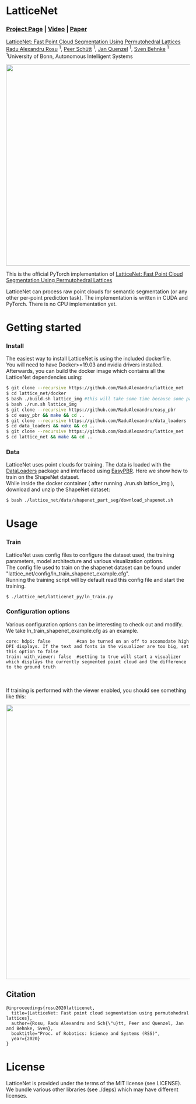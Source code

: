 # LatticeNet 

### [Project Page](https://www.ais.uni-bonn.de/videos/RSS_2020_Rosu/) | [Video](https://www.youtube.com/watch?v=503Z5Vw9a90) | [Paper](https://www.ais.uni-bonn.de/videos/RSS_2020_Rosu/RSS_2020_Rosu.pdf)

[LatticeNet: Fast Point Cloud Segmentation Using Permutohedral Lattices](https://www.ais.uni-bonn.de/videos/RSS_2020_Rosu/)  
 [Radu Alexandru Rosu](https://radualexandru.github.io/) <sup>1</sup>,
 [Peer Sch&uuml;tt]() <sup>1</sup>,
 [Jan Quenzel](https://www.ais.uni-bonn.de/%7Ejquenzel/) <sup>1</sup>,
 [Sven Behnke](https://www.ais.uni-bonn.de/behnke/) <sup>1</sup>
 <br>
 <sup>1</sup>University of Bonn, Autonomous Intelligent Systems
   

<p align="middle">
  <img src="imgs/teaser.png" width="550" />
</p>

This is the official PyTorch implementation of [LatticeNet: Fast Point Cloud Segmentation Using Permutohedral Lattices](http://www.ais.uni-bonn.de/videos/RSS_2020_Rosu/) 

LatticeNet can process raw point clouds for semantic segmentation (or any other per-point prediction task). The implementation is written in CUDA and PyTorch. There is no CPU implementation yet.

# Getting started 

### Install

The easiest way to install LatticeNet is using the included dockerfile. <br/>
You will need to have Docker>=19.03 and nvidia drivers installed. <br/>
Afterwards, you can build the docker image which contains all the LatticeNet dependencies using: 

```sh
$ git clone --recursive https://github.com/RaduAlexandru/lattice_net
$ cd lattice_net/docker
$ bash ./build.sh lattice_img #this will take some time because some packages need to be build from source
$ bash ./run.sh lattice_img 
$ git clone --recursive https://github.com/RaduAlexandru/easy_pbr
$ cd easy_pbr && make && cd ..
$ git clone --recursive https://github.com/RaduAlexandru/data_loaders  
$ cd data_loaders && make && cd ..
$ git clone --recursive https://github.com/RaduAlexandru/lattice_net
$ cd lattice_net && make && cd ..
```

### Data 

LatticeNet uses point clouds for training. The data is loaded with the [DataLoaders] package and interfaced using [EasyPBR]. Here we show how to train on the ShapeNet dataset.<br/>
While inside the docker container ( after running ./run.sh lattice_img ), download and unzip the ShapeNet dataset: 

```sh
$ bash ./lattice_net/data/shapenet_part_seg/download_shapenet.sh
```

# Usage

### Train 

LatticeNet uses config files to configure the dataset used, the training parameters, model architecture and various visualization options.<br/>
The config file used to train on the shapenet dataset can be found under "lattice_net/config/ln_train_shapenet_example.cfg".<br/>
Running the training script will by default read this config file and start the training.

```sh
$ ./lattice_net/latticenet_py/ln_train.py
```

### Configuration options 

Various configuration options can be interesting to check out and modify. We take ln_train_shapenet_example.cfg as an example. 

```
core: hdpi: false          #can be turned on an off to accomodate high DPI displays. If the text and fonts in the visualizer are too big, set this option to false
train: with_viewer: false  #setting to true will start a visualizer which displays the currently segmented point cloud and the difference to the ground truth
``` 
<br/><br/>
If training is performed with the viewer enabled, you should see something like this:
<br/>
<p align="middle">
  <!-- <img src="imgs/anatomy_crop_2.png" width="250" /> -->
  <img src="imgs/viewer_2.png" width="750"/>
  <!-- <figcaption> Your text </figcaption> -->
  <!-- <img src="imgs/buburuza_crop_2.png" width="250" />  -->
  <!-- <img src="imgs/lucy_pc_crop.png" width="210" />  -->
  <!-- <img src="imgs/viewer.png" width="700" />  -->
  <!-- <figcaption> Your text </figcaption> -->
  <!-- <img src="imgs/house_crop_2.png" width="250" /> -->
  <!-- <img src="imgs/shader_ball_crop.png" width="250" /> -->
</p>


## Citation

```
@inproceedings{rosu2020latticenet,
  title={LatticeNet: Fast point cloud segmentation using permutohedral lattices},
  author={Rosu, Radu Alexandru and Sch{\"u}tt, Peer and Quenzel, Jan and Behnke, Sven},
  booktitle="Proc. of Robotics: Science and Systems (RSS)",
  year={2020}
}

```



<!-- ### Dependencies 
```sh
$ sudo python3 -m pip install  --verbose --no-cache-dir  torch-scatter==1.4.0 
```
You will also need to install both [EasyPBR] and [DataLoaders] with the intructions on the respective pages.


### Build and install: 
```sh
$ git clone --recursive https://git.ais.uni-bonn.de/rosu/lattice_net.git
$ cd lattice_net
$ make
```

### Training 
For training start the script: 
```sh
$ latticenet_py/lnn_train.py 
``` -->

   [EasyPBR]: <https://github.com/RaduAlexandru/easy_pbr>
   [DataLoaders]: <https://github.com/RaduAlexandru/data_loaders>










# License
LatticeNet is provided under the terms of the MIT license (see LICENSE). We bundle various other libraries (see ./deps) which may have different licenses.